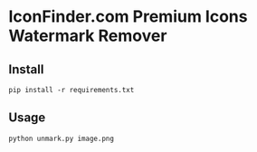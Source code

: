 # IconFinder.com Premium Icons Watermark Remover

## Install

```
pip install -r requirements.txt
```

## Usage

```
python unmark.py image.png
```

